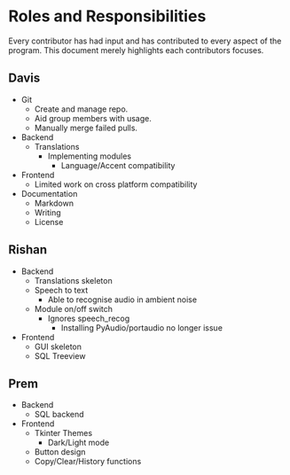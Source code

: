 # Roles and Responsibilities

Every contributor has had input and has contributed to every aspect of the program. This document merely highlights each contributors focuses.

## Davis

- Git
  - Create and manage repo.
  - Aid group members with usage.
  - Manually merge failed pulls.
- Backend
  - Translations
    - Implementing modules
      - Language/Accent compatibility
- Frontend
  - Limited work on cross platform compatibility
- Documentation
  - Markdown
  - Writing
  - License

## Rishan

- Backend
  - Translations skeleton
  - Speech to text
    - Able to recognise audio in ambient noise
  - Module on/off switch
    - Ignores speech_recog
      - Installing PyAudio/portaudio no longer issue
- Frontend
  - GUI skeleton
  - SQL Treeview

## Prem

- Backend
  - SQL backend
- Frontend
  - Tkinter Themes
    - Dark/Light mode
  - Button design
  - Copy/Clear/History functions

